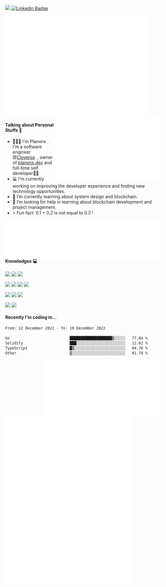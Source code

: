 ![](https://komarev.com/ghpvc/?username=Planxnx&color=5f4b8b&style=flat-square)
[![Linkedin Badge](https://img.shields.io/badge/-Planxnx-blue?style=flat-square&logo=Linkedin&logoColor=white&link=https://www.linkedin.com/in/planxnx/)](https://www.linkedin.com/in/planxnx/)

<div>
  <a href="https://planxnx.dev"><img width=465px align="center" src="/metrics/main.svg" alt="Planxnx"></a>
  <a href="https://planxnx.dev"><img width=345px align="right" src='https://raw.githubusercontent.com/Planxnx/github-stats-transparent/main/generated/languages.svg' alt="Planxnx" />
</a>
</div>
<!--   <img align="right" src='https://github-readme-stats.vercel.app/api/top-langs/?username=Planxnx&layout=compact&hide=php' alt="Planxnx" /> -->

#### Talking about Personal Stuffs 🎯
- 🧑🏻‍💻 I'm Planxnx . I'm a software engineer @[Cleverse](https://cleverse.com/). , owner of [planxnx.dev](https://planxnx.dev/) and full-time self developer✌🏻
- 💻 I’m currently working on improving the developer experience and finding new technology opportunities.
- 🌱 I’m currently learning about system design and blockchain.
- 🤔 I’m looking for help in learning about blockchain development and project management.
- ⚡ Fun fact: 0.1 + 0.2 is not equal to 0.3 !

<a href="https://planxnx.dev"><img align="right" src="/metrics/plugin.habits.facts.svg" alt="Planxnx Habits"></a>


#### Knowledges 💻

![](https://img.shields.io/badge/-Golang-000000?style=flat-square&logo=go)
![](https://img.shields.io/badge/-Javascript-000000?style=flat-square&logo=javascript)
![](https://img.shields.io/badge/-Typescript-000000?style=flat-square&logo=typescript)

![](https://img.shields.io/badge/-Node.js-000000?style=flat-square&logo=Node.js)
![](https://img.shields.io/badge/-Postgresql-000000?style=flat-square&logo=postgresql&logoColor=white)
![](https://img.shields.io/badge/-Redis-000000?style=flat-square&logo=redis)
![](https://img.shields.io/badge/-Docker-000000?style=flat-square&logo=docker)

![](https://img.shields.io/badge/-Google%20Cloud-000000?style=flat-square&logo=google-cloud)
![](https://img.shields.io/badge/-Firebase-000000?style=flat-square&logo=firebase)
![](https://img.shields.io/badge/-Ethereum-000000?style=flat-square&logo=Ethereum)

![](https://img.shields.io/badge/-Git-000000?style=flat-square&logo=git)
![](https://img.shields.io/badge/-Github-000000?style=flat-square&logo=github)

#### Recently I'm coding in...

<!--START_SECTION:waka-->

```text
From: 12 December 2022 - To: 19 December 2022

Go                           ███████████████████▒░░░░░   77.04 %
Solidity                     ███░░░░░░░░░░░░░░░░░░░░░░   12.62 %
TypeScript                   █▒░░░░░░░░░░░░░░░░░░░░░░░   04.76 %
Other                        ▒░░░░░░░░░░░░░░░░░░░░░░░░   01.70 %
```

<!--END_SECTION:waka-->

<a href="https://planxnx.dev"><img width=380px align="right" src="/metrics/plugin.languages.used.svg" alt="Planxnx"></a>
<a href="https://planxnx.dev"><img width=410px align="left" src="/metrics/plugin.achivements.svg" alt="Planxnx"></a>
